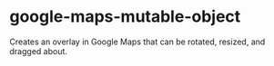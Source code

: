 google-maps-mutable-object
==========================

Creates an overlay in Google Maps that can be rotated, resized, and dragged about.
